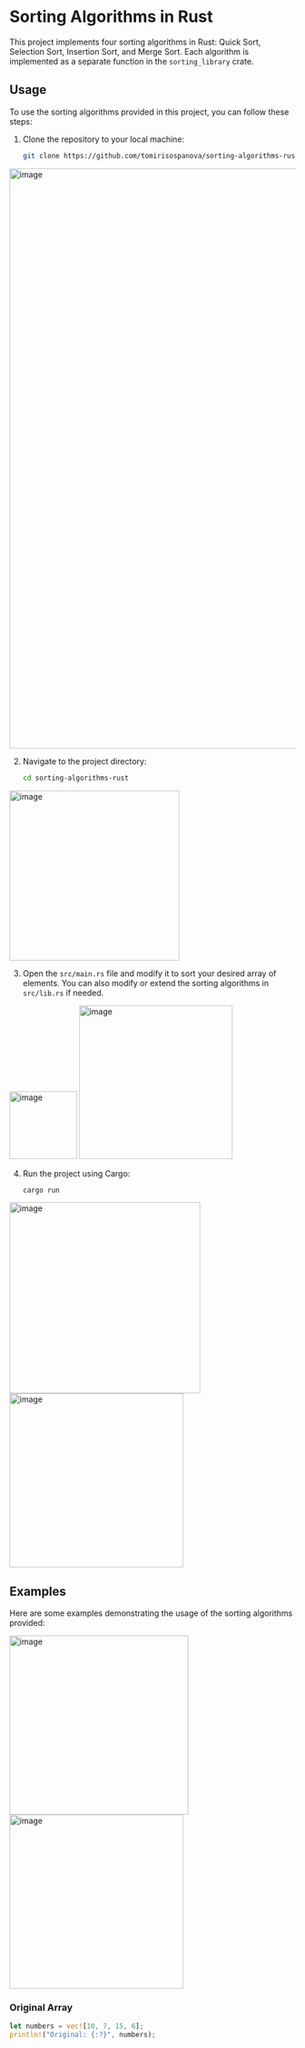 # Sorting Algorithms in Rust

This project implements four sorting algorithms in Rust: Quick Sort, Selection Sort, Insertion Sort, and Merge Sort. Each algorithm is implemented as a separate function in the `sorting_library` crate.

## Usage

To use the sorting algorithms provided in this project, you can follow these steps:

1. Clone the repository to your local machine:

    ```bash
    git clone https://github.com/tomirisospanova/sorting-algorithms-rust.git
    ```
<img width="1020" alt="image" src="https://github.com/tomirisospanova/sorting-algorithms-rust/assets/124910398/ce8784dd-64ed-4fbe-81e6-abe40ae7212b">

2. Navigate to the project directory:

    ```bash
    cd sorting-algorithms-rust
    ```
<img width="299" alt="image" src="https://github.com/tomirisospanova/sorting-algorithms-rust/assets/124910398/cd0c09b2-5550-4eaa-b6b1-a7daad749318">

3. Open the `src/main.rs` file and modify it to sort your desired array of elements. You can also modify or extend the sorting algorithms in `src/lib.rs` if needed.
<img width="119" alt="image" src="https://github.com/tomirisospanova/sorting-algorithms-rust/assets/124910398/f180fc97-6364-40db-8f68-6d49a253de71">

<img width="270" alt="image" src="https://github.com/tomirisospanova/sorting-algorithms-rust/assets/124910398/10f728bf-7e48-4163-b745-f18424e62fe5">

4. Run the project using Cargo:

    ```bash
    cargo run
    ```
<img width="336" alt="image" src="https://github.com/tomirisospanova/sorting-algorithms-rust/assets/124910398/e5a5cc46-5b88-493d-a5f7-18d1e0584f3f">

<img width="306" alt="image" src="https://github.com/tomirisospanova/sorting-algorithms-rust/assets/124910398/0a4e3e54-b35f-44f3-abf0-4f2a65bbe91d">

## Examples

Here are some examples demonstrating the usage of the sorting algorithms provided:

<img width="315" alt="image" src="https://github.com/tomirisospanova/sorting-algorithms-rust/assets/124910398/9f77b52b-3419-4111-9ce2-a423921f1e63">

<img width="306" alt="image" src="https://github.com/tomirisospanova/sorting-algorithms-rust/assets/124910398/ce071e20-c24d-4e3b-9212-b1b153d5e930">


### Original Array

```rust
let numbers = vec![10, 7, 15, 6];
println!("Original: {:?}", numbers);

